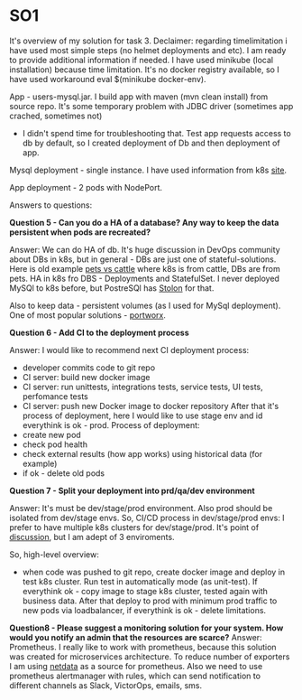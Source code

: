 # SO1
It's overview of my solution for task 3.
Declaimer: regarding timelimitation i have used most simple steps (no helmet deployments and etc).
I am ready to provide additional information if needed.
I have used minikube (local installation) because time limitation.
It's no docker registry available, so I have used workaround eval $(minikube docker-env).

App - users-mysql.jar. I build app with maven (mvn clean install) from source repo.
It's some temporary problem with JDBC driver (sometimes app crached, sometimes not)
- I didn't spend time for troubleshooting that.
Test app requests access to db by default, so I created deployment of Db and then deployment of app.

Mysql deployment - single instance. I have used information from k8s
[site](https://kubernetes.io/docs/tasks/run-application/run-single-instance-stateful-application/).

App deployment - 2 pods with NodePort.

Answers to questions:

**Question 5 - Can you do a HA of a database? Any way to keep the data persistent when pods are
recreated?**

Answer: We can do HA of db. It's huge discussion in DevOps community about DBs in k8s, but in general - DBs are
just one of stateful-solutions. Here is old example
[pets vs cattle](https://www.theregister.co.uk/2013/03/18/servers_pets_or_cattle_cern/) where k8s is from cattle,
DBs are from pets. HA in k8s fro DBS - Deployments and StatefulSet. I never deployed MySQl to k8s before, but PostreSQl
has [Stolon](https://github.com/sorintlab/stolon) for that.

Also to keep data - persistent volumes (as I used for MySql deployment). One of most popular solutions -
[portworx](https://portworx.com/run-ha-mysql-google-kubernetes-engine/).

**Question 6 - Add CI to the deployment process**

Answer: I would like to recommend next CI deployment process:
- developer commits code to git repo
- CI server: build new docker image
- CI server: run unittests, integrations tests, service tests, UI tests, perfomance tests
- CI server: push new Docker image to docker repository
After that it's process of deployment, here I would like to use stage env and id everythink is ok - prod.
Process of deployment:
- create new pod
- check pod health
- check external results (how app works) using historical data (for example)
- if ok - delete old pods

**Question 7 - Split your deployment into prd/qa/dev environment**

Answer: It's must be dev/stage/prod environment. Also prod should be isolated from dev/stage envs.
So, CI/CD process in dev/stage/prod envs:
I prefer to have multiple k8s clusters for dev/stage/prod. It's point of
[discussion](http://vadimeisenberg.blogspot.com/2019/03/multicluster-pros-and-cons.html), but I am adept of 3 enviroments.

So, high-level overview:
- when code was pushed to git repo, create docker image and deploy in test k8s cluster. Run test in automatically mode (as unit-test).
If everythink ok - copy image to stage k8s cluster, tested again with business data.
After that deploy to prod with minimum prod traffic to new pods via loadbalancer, if everythink is ok - delete limitations.

**Question8 - Please suggest a monitoring solution for your system. How would you notify an admin
that the resources are scarce?**
Answer: Prometheus. I really like to work with prometheus, because this solution was created for microservices architecture.
To reduce number of exporters I am using [netdata](https://my-netdata.io/) as a source for prometheus.
Also we need to use prometheus alertmanager with rules, which can send notification to different channels as Slack,
VictorOps, emails, sms.




